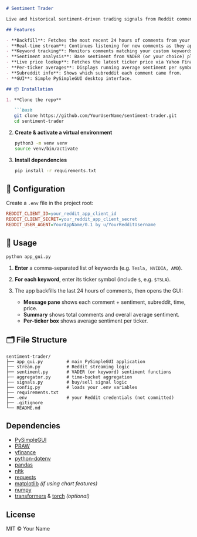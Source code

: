 ````markdown
# Sentiment Trader

Live and historical sentiment-driven trading signals from Reddit comments.

## Features

- **Backfill**: Fetches the most recent 24 hours of comments from your chosen subreddits.
- **Real-time stream**: Continues listening for new comments as they appear.
- **Keyword tracking**: Monitors comments matching your custom keywords (e.g. “Tesla”, “NVIDIA”).
- **Sentiment analysis**: Base sentiment from VADER (or your choice) plus tweaks for “bearish”, “bullish”, “red”, “green”.
- **Live price lookup**: Fetches the latest ticker price via Yahoo Finance.
- **Per-ticker averages**: Displays running average sentiment per symbol.
- **Subreddit info**: Shows which subreddit each comment came from.
- **GUI**: Simple PySimpleGUI desktop interface.

## 📦 Installation

1. **Clone the repo**

   ```bash
   git clone https://github.com/YourUserName/sentiment-trader.git
   cd sentiment-trader
````

2. **Create & activate a virtual environment**

   ```bash
   python3 -m venv venv
   source venv/bin/activate
   ```

3. **Install dependencies**

   ```bash
   pip install -r requirements.txt
   ```

## 🔧 Configuration

Create a `.env` file in the project root:

```ini
REDDIT_CLIENT_ID=your_reddit_app_client_id
REDDIT_CLIENT_SECRET=your_reddit_app_client_secret
REDDIT_USER_AGENT=YourAppName/0.1 by u/YourRedditUsername
```

## 🚀 Usage

```bash
python app_gui.py
```

1. **Enter** a comma-separated list of keywords (e.g. `Tesla, NVIDIA, AMD`).
2. **For each keyword**, enter its ticker symbol (include `$`, e.g. `$TSLA`).
3. The app backfills the last 24 hours of comments, then opens the GUI:

   * **Message pane** shows each comment + sentiment, subreddit, time, price.
   * **Summary** shows total comments and overall average sentiment.
   * **Per-ticker box** shows average sentiment per ticker.

## 🗂 File Structure

```
sentiment-trader/
├── app_gui.py         # main PySimpleGUI application
├── stream.py          # Reddit streaming logic
├── sentiment.py       # VADER (or keyword) sentiment functions
├── aggregator.py      # time-bucket aggregation
├── signals.py         # buy/sell signal logic
├── config.py          # loads your .env variables
├── requirements.txt
├── .env               # your Reddit credentials (not committed)
├── .gitignore
└── README.md
```

## Dependencies

* [PySimpleGUI](https://pypi.org/project/PySimpleGUI/)
* [PRAW](https://praw.readthedocs.io/)
* [yfinance](https://pypi.org/project/yfinance/)
* [python-dotenv](https://pypi.org/project/python-dotenv/)
* [pandas](https://pypi.org/project/pandas/)
* [nltk](https://pypi.org/project/nltk/)
* [requests](https://pypi.org/project/requests/)
* [matplotlib](https://pypi.org/project/matplotlib/) *(if using chart features)*
* [numpy](https://pypi.org/project/numpy/)
* [transformers](https://pypi.org/project/transformers/) & [torch](https://pypi.org/project/torch/) *(optional)*

## License

MIT © Your Name

```
```
